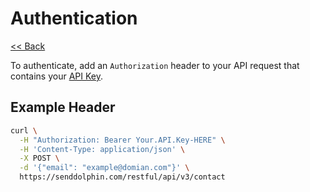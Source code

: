 # Authentication

[<< Back](..)

To authenticate, add an `Authorization` header to your API request that contains your [API Key](https://senddolphin.com/my/send-mail/api).

## Example Header

```bash
curl \
  -H "Authorization: Bearer Your.API.Key-HERE" \
  -H 'Content-Type: application/json' \
  -X POST \
  -d '{"email": "example@domian.com"}' \
  https://senddolphin.com/restful/api/v3/contact
```